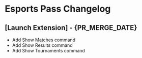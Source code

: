 # Esports Pass Changelog

## [Launch Extension] - {PR_MERGE_DATE}

- Add Show Matches command
- Add Show Results command
- Add Show Tournaments command
